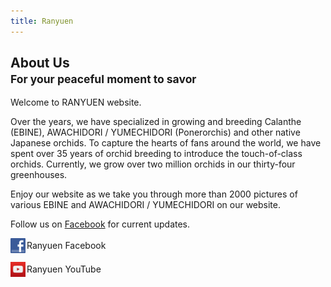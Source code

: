 ```yaml
---
title: Ranyuen
---
```

## About Us<br /><small>For your peaceful moment to savor</small>
Welcome to RANYUEN website.

Over the years, we have specialized in growing and breeding Calanthe (EBINE), AWACHIDORI / YUMECHIDORI (Ponerorchis) and other native Japanese orchids. To capture the hearts of fans around the world, we have spent over 35 years of orchid breeding to introduce the touch-of-class orchids. Currently, we grow over two million orchids in our thirty-four greenhouses.

Enjoy our website as we take you through more than 2000 pictures of various EBINE and AWACHIDORI / YUMECHIDORI on our website.

Follow us on [Facebook](http://fb.me/ranyuenjapan) for current updates.

<a class="facebook" href="http://fb.me/ranyuenjapan"><img src="/assets/images/icons/facebook.png"/><span>Ranyuen Facebook</span></a>
<style>
.facebook {
  display: block;
  height: 24px;
  position: relative;
  transition: linear 0.5s;
  width: 180px;
}
.facebook:hover, .facebook:focus {
  background: rgb(59, 91, 153);
  color: white;
  text-decoration: none;
}
.facebook img {
  height: 24px;
  width: 24px;
  position: absolute;
}
.facebook span {
  display: inline-block;
  height: 24px;
  left: 26px;
  line-height: 24px;
  position: relative;
}
</style>

<a class="youtube" href="https://www.youtube.com/channel/UCO0wggpBXkCF44aGeqGPWvg/videos"><img src="/assets/images/icons/youtube.png"/><span>Ranyuen YouTube</span></a>
<style>
.youtube {
  display: block;
  height: 24px;
  position: relative;
  text-decoration: none;
  transition: linear 0.5s;
  width: 180px;
}
.youtube:hover, .youtube:focus {
  background: rgb(229, 26, 39);
  color: white;
}
.youtube img {
  height: 24px;
  width: 24px;
  position: absolute;
}
.youtube span {
  display: inline-block;
  height: 24px;
  left: 26px;
  line-height: 24px;
  position: relative;
}
</style>

